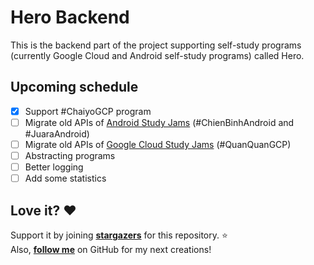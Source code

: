 # Hero Backend
This is the backend part of the project supporting self-study programs (currently Google Cloud and Android self-study 
programs) called Hero.

## Upcoming schedule
- [x] Support #ChaiyoGCP program
- [ ] Migrate old APIs of [Android Study Jams](https://github.com/sownt/android-studyjams) (#ChienBinhAndroid and #JuaraAndroid)
- [ ] Migrate old APIs of [Google Cloud Study Jams](https://github.com/sownt/cloud-studyjams) (#QuanQuanGCP)
- [ ] Abstracting programs
- [ ] Better logging
- [ ] Add some statistics

## Love it? :heart:
Support it by joining __[stargazers](https://github.com/madebysownt/hero-backend/stargazers)__ for this repository. :star: <br>
Also, __[follow me](https://github.com/sownt)__ on GitHub for my next creations!